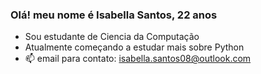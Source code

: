 ### Olá! meu nome é Isabella Santos, 22 anos
- Sou estudante de Ciencia da Computação
- Atualmente começando a estudar mais sobre Python
- 📫  email para contato: isabella.santos08@outlook.com
